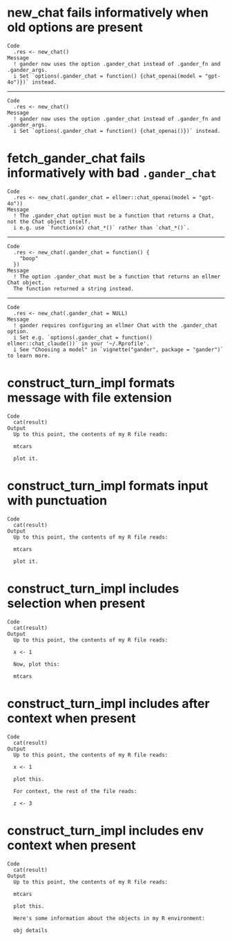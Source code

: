 # new_chat fails informatively when old options are present

    Code
      .res <- new_chat()
    Message
      ! gander now uses the option .gander_chat instead of .gander_fn and .gander_args.
      i Set `options(.gander_chat = function() {chat_openai(model = "gpt-4o")})` instead.

---

    Code
      .res <- new_chat()
    Message
      ! gander now uses the option .gander_chat instead of .gander_fn and .gander_args.
      i Set `options(.gander_chat = function() {chat_openai()})` instead.

# fetch_gander_chat fails informatively with bad `.gander_chat`

    Code
      .res <- new_chat(.gander_chat = ellmer::chat_openai(model = "gpt-4o"))
    Message
      ! The .gander_chat option must be a function that returns a Chat, not the Chat object itself.
      i e.g. use `function(x) chat_*()` rather than `chat_*()`.

---

    Code
      .res <- new_chat(.gander_chat = function() {
        "boop"
      })
    Message
      ! The option .gander_chat must be a function that returns an ellmer Chat object.
      The function returned a string instead.

---

    Code
      .res <- new_chat(.gander_chat = NULL)
    Message
      ! gander requires configuring an ellmer Chat with the .gander_chat option.
      i Set e.g. `options(.gander_chat = function() ellmer::chat_claude())` in your '~/.Rprofile'.
      i See "Choosing a model" in `vignette("gander", package = "gander")` to learn more.

# construct_turn_impl formats message with file extension

    Code
      cat(result)
    Output
      Up to this point, the contents of my R file reads: 
      
      mtcars
      
      plot it.

# construct_turn_impl formats input with punctuation

    Code
      cat(result)
    Output
      Up to this point, the contents of my R file reads: 
      
      mtcars
      
      plot it.

# construct_turn_impl includes selection when present

    Code
      cat(result)
    Output
      Up to this point, the contents of my R file reads: 
      
      x <- 1
      
      Now, plot this: 
      
      mtcars

# construct_turn_impl includes after context when present

    Code
      cat(result)
    Output
      Up to this point, the contents of my R file reads: 
      
      x <- 1
      
      plot this.
      
      For context, the rest of the file reads: 
      
      z <- 3

# construct_turn_impl includes env context when present

    Code
      cat(result)
    Output
      Up to this point, the contents of my R file reads: 
      
      mtcars
      
      plot this.
      
      Here's some information about the objects in my R environment: 
      
      obj details

